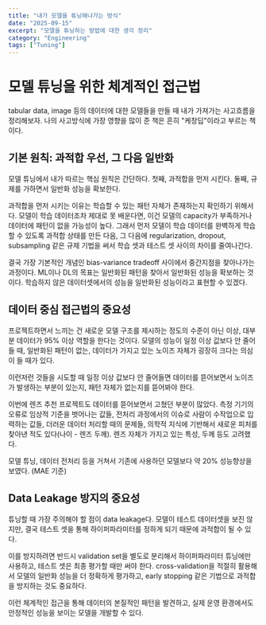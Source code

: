 ```yaml
---
title: "내가 모델을 튜닝해나가는 방식"
date: "2025-09-15"
excerpt: "모델을 튜닝하는 방법에 대한 생각 정리"
category: "Engineering"
tags: ["Tuning"]
---
```


# 모델 튜닝을 위한 체계적인 접근법

tabular data, image 등의 데이터에 대한 모델들을 만들 때 내가 가져가는 사고흐름을 정리해보자. 나의 사고방식에 가장 영향을 많이 준 책은 흔히 "케창딥"이라고 부르는 책이다.

## 기본 원칙: 과적합 우선, 그 다음 일반화

모델 튜닝에서 내가 따르는 핵심 원칙은 간단하다. 첫째, 과적합을 먼저 시킨다. 둘째, 규제를 가하면서 일반화 성능을 확보한다.

과적합을 먼저 시키는 이유는 학습할 수 있는 패턴 자체가 존재하는지 확인하기 위해서다. 모델이 학습 데이터조차 제대로 못 배운다면, 이건 모델의 capacity가 부족하거나 데이터에 패턴이 없을 가능성이 높다. 그래서 먼저 모델이 학습 데이터를 완벽하게 학습할 수 있도록 과적합 상태를 만든 다음, 그 다음에 regularization, dropout, subsampling 같은 규제 기법을 써서 학습 셋과 테스트 셋 사이의 차이를 줄여나간다.

결국 가장 기본적인 개념인 bias-variance tradeoff 사이에서 중간지점을 찾아나가는 과정이다. ML이나 DL의 목표는 일반화된 패턴을 찾아서 일반화된 성능을 확보하는 것이다. 학습하지 않은 데이터셋에서의 성능을 일반화된 성능이라고 표현할 수 있겠다.

## 데이터 중심 접근법의 중요성

프로젝트하면서 느끼는 건 새로운 모델 구조를 제시하는 정도의 수준이 아닌 이상, 대부분 데이터가 95% 이상 역할을 한다는 것이다. 모델의 성능이 일정 이상 값보다 안 줄어들 때, 일반화된 패턴이 없는, 데이터가 가지고 있는 노이즈 자체가 굉장히 크다는 의심이 들 때가 있다.

이런저런 것들을 시도할 때 일정 이상 값보다 안 줄어들면 데이터를 뜯어보면서 노이즈가 발생하는 부분이 있는지, 패턴 자체가 없는지를 뜯어봐야 한다.

이번에 렌즈 추천 프로젝트도 데이터를 뜯어보면서 고쳤던 부분이 많았다. 측정 기기의 오류로 임상적 기준을 벗어나는 값들, 전처리 과정에서의 이슈로 사람이 수작업으로 입력하는 값들, 더러운 데이터 처리할 때의 문제들, 의학적 지식에 기반해서 새로운 피처를 찾아낸 적도 있다(나이 - 렌즈 두께). 렌즈 자체가 가지고 있는 특성, 두께 등도 고려했다.

모델 튜닝, 데이터 전처리 등을 거쳐서 기존에 사용하던 모델보다 약 20% 성능향상을 보였다. (MAE 기준)

## Data Leakage 방지의 중요성

튜닝할 때 가장 주의해야 할 점이 data leakage다. 모델이 테스트 데이터셋을 보진 않지만, 결국 테스트 셋을 통해 하이퍼파라미터를 정하게 되기 때문에 과적합이 될 수 있다.

이를 방지하려면 반드시 validation set을 별도로 분리해서 하이퍼파라미터 튜닝에만 사용하고, 테스트 셋은 최종 평가할 때만 써야 한다. cross-validation을 적절히 활용해서 모델의 일반화 성능을 더 정확하게 평가하고, early stopping 같은 기법으로 과적합을 방지하는 것도 중요하다.

이런 체계적인 접근을 통해 데이터의 본질적인 패턴을 발견하고, 실제 운영 환경에서도 안정적인 성능을 보이는 모델을 개발할 수 있다.